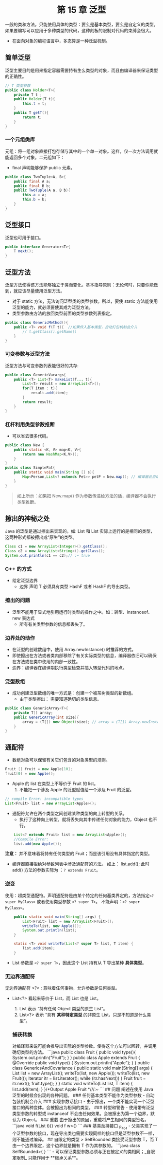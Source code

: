 # <center> 第 15 章 泛型 </center>

一般的类和方法，只能使用具体的类型：要么是基本类型，要么是自定义的类型。如果要编写可以应用于多种类型的代码，这种刻板的限制对代码的束缚会很大。<br>

- 在面向对象的编程语言中，多态算是一种泛型机制。

## 简单泛型

泛型主要目的是用来指定容器需要持有生么类型的对象，而且由编译器来保证类型的正确性。

```java
// T 类型参数
public class Holder<T>{
    private T t ;
    public Holder(T t){
        this.t = t;
    }
    public T getT(){
        return t;
    }
}

```

### 一个元组类库

元组：将一组对象直接打包存储与其中的一个单一对象。这样，仅一次方法调用就能返回多个对象。二元组如下：

- final 声明能够保护 public 元素。

```java
public class TwoTuple<A, B>{
    public final A a;
    public final B b;
    public TwoTuple(A a, B b){
        this.a = a;
        this.b = b;
    }
}
```

## 泛型接口

泛型也可用于接口。

```java
public interface Generator<T>{
    T next();
}
```

## 泛型方法

泛型方法使得该方法能够独立于类而变化。基本指导原则：无论何时，只要你能做到，就应该尽量使用泛型方法。

- 对于 static 方法，无法访问泛型类的类型参数。所以，要使 static 方法能使用泛型的能力，就必须要使其成为泛型方法。
- 类型参数由方法的放回类型前面的类型参数列表指定。

```java
public class GenericMethod(){
    public <T> void f(T t){  //如果传入基本类型，自动打包机制会介入
        // t.getClass().getName()
    }
}

```

### 可变参数与泛型方法

泛型方法与可变参数列表能很好的共存:

```java
public class GenericVarargs{
    public <T> List<T> makeList(T... t){
        List<T> result = new ArrayList<T>();
        for(T item : t){
            result.add(item);
        }
        return result;
    }
}
```

### 杠杆利用类型参数推断

- 可以省去很多代码。

```java
public class New {
    public static <K, V> map<K, V>{
        return new HashMap<K,V>();
    }
}
public class SimplePat{
    public static void main(String [] s){
        Map<Person,List<? extends Pet>> petP = New.map(); // 编译器会自动推断数据类型。
    }
}
```

> 如上所示：如果把 New.map() 作为参数传递给方法的话，编译器不会执行类型推断。

## 擦出的神秘之处

Java 的泛型是通过擦出来实现的。如: List<String> 和 List<Integer> 实际上运行的是相同的类型，这两种形式都被擦出成“原生”的类型。

```java
Class c1 = new ArrayList<Integer>().getClass();
Class c2 = new ArrayList<String>().getClass();
System.out.println(c1 == c2);// :~ true
```

### C++ 的方式

- 给定泛型边界
  - 边界 <T extends HashF> 声明 T 必须具有类型 HashF 或者 HashF 的导出类型。

### 擦出的问题

- 泛型不能用于显式地引用运行时类型的操作之中。如：转型、instanceof、new 表达式
  - 所有有关类型参数的信息都丢失了。

### 边界处的动作

- 在泛型的创建数组中，使用 Array.newInstance() 时推荐的方式。
- 即使擦出在方法或者类内部移除了有关实际类型的信息，编译器依旧可以确保在方法或在类中使用的内部一致性。
- 边界：编译器在编译期执行类型检查并插入转型代码的地点。

### 泛型数组

- 成功创建泛型数组的唯一方式是：创建一个被茶树类型的新数组。
  - 由于类型擦出： 需要知道确切的类型信息。

```java
public class GenericArray<T>{
    private T[] array;
    public GenericArray(int size){
        array = (T[]) new Object(size); // array = (T[]) Array.newInstance(type, size); //: Class<T> type;
    }
}

```

## 通配符

- 数组对象可以保留有关它们包含的对象类型的规则。

```java
Fruit [] fruit = new Apple[10];
fruit[0] = new Apple();
```

- Apple 的 list 在类型上不等价于 Fruit 的 list。
  1. 不能把一个涉及 Apple 的泛型赋值给一个涉及 Fruit 的泛型。

```java
// compile Error: incompatible types
List<Fruit> list = new ArrayList<Apple>();

```

- 通配符允许在两个类型之间创建某种类型的向上转型的关系。
  - 执行了这种向上转型，就将丢失向其中传递任何对象的能力，Object 也不行。

```java
    List<? extends Fruit> list = new ArrayList<Apple>();
    //Compile Error:
    list.add(new Apple());
```

**注意：** 并不意味着将持有任何类型的 Fruit；而是该引用没有具体指定的类型。

- 编译器直接拒绝对参数列表中涉及通配符的方法。 如上： list.add(); 此时 add() 方法的参数实际为 ：`? extends Fruit`。

### 逆变

使用：超类型通配符。声明通配符是由某个特定的任何基类界定的，方法指定`<? super MyClass>` 或者使用类型参数 `<? super T>`。 不能声明：`<? super MyClass>`。

```java
    public static void main(String[] args) {
        List<Fruit> list = new ArrayList<Fruit>();
        writeTo(list, new Apple());
        System.out.println(list);
    }

    static <T> void writeTo(List<? super T> list, T item) {
        list.add(item);
    }
```

- List 参数是 `<? super T>`，因此这个 List 持有从 T 导出某种 **具体类型**。

### 无边界通配符

无边界通配符 <?> : 意味着任何事物，允许参数是任何类型。

- List<?> 看起来等价于 List<Object>，而 List 也是 List<Object>。
  1. List 表示 “持有任何 Object 类型的原生 List”。
  2. List<?> 表示 “具有 **某种特定类型** 的非原生 List，只是不知道是什么类型”。

### 捕获转换

<?> 对编译器来说可能会推导出实际的类型参数。使得这个方法可以回转，并调用确切类型的方法。

```java
public class Fruit {
    public void type(){
        System.out.println("Fruit");
    }
}

public class Apple extends Fruit {
    @Override
    public void type() {
        System.out.println("Apple");
    }
}

public class GenericsAndCovariance {
    public static void main(String[] args) {
        List<Fruit> list = new ArrayList<Fruit>();
        writeTo(list, new Apple());
        writeTo(list, new Fruit());
        Iterator<Fruit> itr = list.iterator();
        while (itr.hasNext()) {
            Fruit fruit = itr.next();
            fruit.type();
        }
    }

    static <T> void writeTo(List<? super T> list, T item) {
        list.add(item);
    }
}/*Output

Apple
Fruit
*///:~

```

## 问题

阐述在使用 Java 泛型的时候会出现的各种问题。

### 任何基本类型不能作为类型参数

- 自动包装机制会介入

### 实现参数话接口

- 由于擦出，一个类不能实现一个泛型接口的两种变体。会被擦出为相同的类型。

### 转型和警告

- 使用带有泛型类型参数的转型或 instanceof 不会由任何效果。会被擦出为第一个边界，默认为 Object。

### 重载

由于擦出的原因，重载将产生相同的类型签名。

```java
void f(List<T> t){}
void f<List<W> w>{}
```

### 基类劫持接口 <sub>P<sub>404</sub></sub>

- 父类实现了一个泛型参数的接口，现在导出类也需要实现同样的接口但是泛型参数不一样，则不能通过编译。

## 自限定的类型

> SelfBounded 类接受泛型参数 T，而 T 由一个边界限定，这个边界就是拥有 T 作为其参数的。

```java
 class SelfBounded<T extends SelfBounded<T>>{

 }
```

- 可以保证类型参数必须与正在被定义的类相同；_自限定限制_ 只能作用于 **继承关系**。
